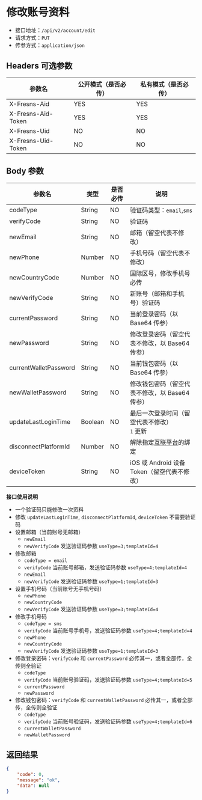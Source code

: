 # 修改账号资料

- 接口地址：`/api/v2/account/edit`
- 请求方式：`PUT`
- 传参方式：`application/json`

## Headers 可选参数

| 参数名 | 公开模式（是否必传） | 私有模式（是否必传） |
| --- | --- | --- |
| X-Fresns-Aid | YES | YES |
| X-Fresns-Aid-Token | YES | YES |
| X-Fresns-Uid | NO | NO |
| X-Fresns-Uid-Token | NO | NO |

## Body 参数

| 参数名 | 类型 | 是否必传 | 说明 |
| --- | --- | --- | --- |
| codeType | String | NO | 验证码类型：`email`,`sms` |
| verifyCode | String | NO | 验证码 |
| newEmail | String | NO | 邮箱（留空代表不修改） |
| newPhone | Number | NO | 手机号码（留空代表不修改） |
| newCountryCode | Number | NO | 国际区号，修改手机号必传 |
| newVerifyCode | String | NO | 新账号（邮箱和手机号）验证码 |
| currentPassword | String | NO | 当前登录密码（以 Base64 传参） |
| newPassword | String | NO | 修改登录密码（留空代表不修改，以 Base64 传参） |
| currentWalletPassword | String | NO | 当前钱包密码（以 Base64 传参） |
| newWalletPassword | String | NO | 修改钱包密码（留空代表不修改，以 Base64 传参） |
| updateLastLoginTime | Boolean | NO | 最后一次登录时间（留空代表不修改）<br>`1` 更新 |
| disconnectPlatformId | Number | NO | 解除指定[互联平台](../../database/dictionary/connects.md)的绑定 |
| deviceToken | String | NO | iOS 或 Android 设备 Token（留空代表不修改） |

**接口使用说明**

- 一个验证码只能修改一次资料
- 修改 `updateLastLoginTime`, `disconnectPlatformId`, `deviceToken` 不需要验证码
- 设置邮箱（当前账号无邮箱）
    - `newEmail`
    - `newVerifyCode` 发送验证码参数 `useType=3;templateId=4`
- 修改邮箱
    - `codeType = email`
    - `verifyCode` 当前账号邮箱，发送验证码参数 `useType=4;templateId=4`
    - `newEmail`
    - `newVerifyCode` 发送验证码参数 `useType=1;templateId=3`
- 设置手机号码（当前账号无手机号码）
    - `newPhone`
    - `newCountryCode`
    - `newVerifyCode` 发送验证码参数 `useType=3;templateId=4`
- 修改手机号码
    - `codeType = sms`
    - `verifyCode` 当前账号手机号，发送验证码参数 `useType=4;templateId=4`
    - `newPhone`
    - `newCountryCode`
    - `newVerifyCode` 发送验证码参数 `useType=1;templateId=3`
- 修改登录密码：`verifyCode` 和 `currentPassword` 必传其一，或者全部传，全传则全验证
    - `codeType`
    - `verifyCode` 当前账号验证码，发送验证码参数 `useType=4;templateId=5`
    - `currentPassword`
    - `newPassword`
- 修改钱包密码：`verifyCode` 和 `currentWalletPassword` 必传其一，或者全部传，全传则全验证
    - `codeType`
    - `verifyCode` 当前账号验证码，发送验证码参数 `useType=4;templateId=6`
    - `currentWalletPassword`
    - `newWalletPassword`

## 返回结果

```json
{
    "code": 0,
    "message": "ok",
    "data": null
}
```
